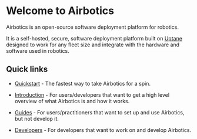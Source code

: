 # Welcome to Airbotics

Airbotics is an open-source software deployment platform for robotics.

It is a self-hosted, secure, software deployment platform built on [Uptane](https://uptane.github.io/) designed to work for any fleet size and integrate with the hardware and software used in robotics.


## Quick links

- [Quickstart](guides/self-hosted-quickstart.md) - The fastest way to take Airbotics for a spin. 

- [Introduction](introduction/overview.md) - For users/developers that want to get a high level overview of what Airbotics is and how it works.

- [Guides](guides/overview.md) - For users/practitioners that want to set up and use Airbotics, but not develop it.

- [Developers](developers/overview.md) - For developers that want to work on and develop Airbotics.


